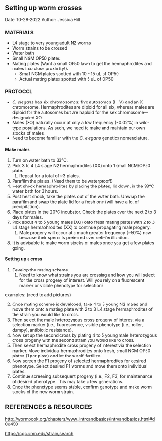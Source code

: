 
## **Setting up worm crosses**
Date: 10-28-2022
Author: Jessica Hill

### **MATERIALS**
- L4 stage to very young adult N2 worms 
- Worm strains to be crossed
- Water bath 
- Small NGM OP50 plates
- Mating plates (Want a small OP50 lawn to get the hermaphrodites and males into close proximity!): 
   - Small NGM plates spotted with 10 – 15 uL of OP50
   - Actual mating plates spotted with 5 uL of OP50

### **PROTOCOL**
- *C. elegans* has six chromosomes: five autosomes (I – V) and an X chromosome. Hermaphrodites are diploid for all six, whereas males are diploid for the autosomes but are haploid for the sex chromosome—designated XO.  
- Males (XO) naturally occur at only a low frequency (~0.02%) in wild-type populations. As such, we need to make and maintain our own stocks of males. 
- Need to become familiar with the *C. elegans* genetics nomenclature. 

#### **Make males**

1. Turn on water bath to 33°C.
2. Pick 3 to 4 L4 stage N2 hermaphrodites (XX) onto 1 small NGM/OP50 plate. 
   1. Repeat for a total of ~3 plates. 
3. Parafilm the plates. (Need them to be waterproof!)
4. Heat shock hermaphrodites by placing the plates, lid down, in the 33°C water bath for 3 hours. 
5. Post heat shock, take the plates out of the water bath. Unwrap the parafilm and swap the plate lid for a fresh one (will have a lot of precipitation). 
6. Place plates in the 20°C incubator. Check the plates over the next 2 to 3 days for males. 
7. Pick about 4 to 5 young males (XO) onto fresh mating plates with 2 to 3 L4 stage hermaphrodites (XX) to continue propagating male progeny. 
   1. Male progeny will occur at a much greater frequency (~50%) now because their sperm is preferred over self-fertilization. 
8. It is advisable to make worm stocks of males once you get a few plates going. 

#### **Setting up a cross**

1. Develop the mating scheme. 
   1. Need to know what strains you are crossing and how you will select for the cross progeny of interest. Will you rely on a fluorescent marker or visible phenotype for selection?  

examples: (need to add pictures)

2. Once mating scheme is developed, take 4 to 5 young N2 males and move them onto a mating plate with 2 to 3 L4 stage hermaphrodites of the strain you would like to cross. 
3. Then select the male heterozygous cross progeny of interest via a selection marker (i.e., fluorescence, visible phenotype (i.e., roller, dumpy), antibiotic resistance). 
4. Now set up the second cross by plating 4 to 5 young male heterozygous cross progeny with the second strain you would like to cross. 
5. Then select hermaphrodite cross progeny of interest via the selection marker. Move individual hermaphrodites onto fresh, small NGM OP50 plates (1 per plate) and let them self-fertilize. 
6. Now screen the F1 progeny of selected hermaphrodites for desired phenotype. Select desired F1 worms and move them onto individual plates. 
7. Continue screening subsequent progeny (i.e., F2, F3) for maintenance of desired phenotype. This may take a few generations. 
8. Once the phenotype seems stable, confirm genotype and make worm stocks of the new worm strain. 


## **REFERENCES & RESOURCES**

<http://wormbook.org/chapters/www_introandbasics/introandbasics.html#d0e450> 

<https://cgc.umn.edu/strain/search>
